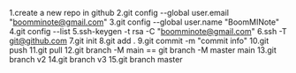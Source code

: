 1.create a new repo in github
2.git config --global user.email "boomminote@gmail.com"
3.git config --global user.name "BoomMINote"
4.git config --list
5.ssh-keygen -t rsa -C "boomminote@gmail.com"
6.ssh -T git@github.com  <for testing whether is successful>
7.git init
8.git add .
9.git commit -m "commit info"
10.git push <local-repo-name>  <remote-repo-name>
11.git pull <local-repo-name>  <remote-repo-name>
12.git branch -M main == git branch -M master main
13.git branch v2 
14.git branch v3
15.git branch master